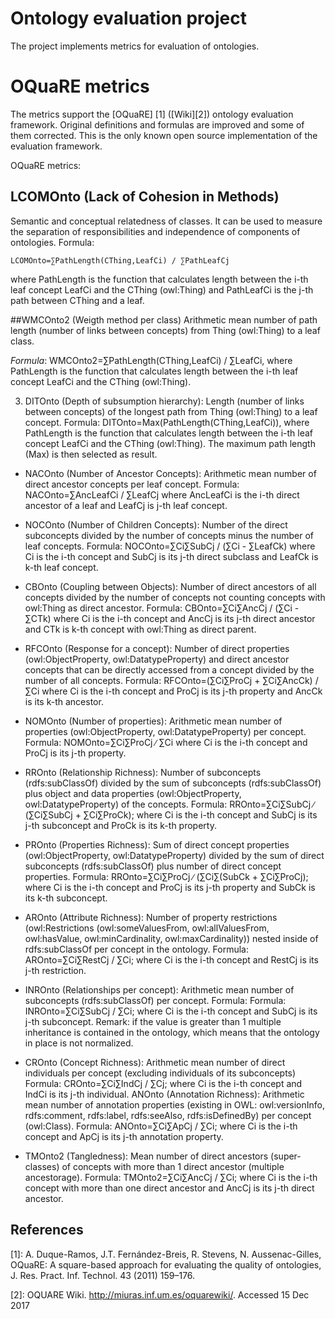 Ontology evaluation project
===========================
The project implements metrics for evaluation of ontologies. 

# OQuaRE metrics
The metrics support the [OQuaRE] [1] ([Wiki][2]) ontology evaluation framework. Original definitions and formulas are improved and some of them corrected. This is the only known open source implementation of the evaluation framework.   

OQuaRE metrics:

## LCOMOnto (Lack of Cohesion in Methods)
Semantic and conceptual relatedness of classes. It can be used to measure the separation of responsibilities and independence of components of ontologies.
Formula: 

```
LCOMOnto=∑PathLength(CThing,LeafCi) / ∑PathLeafCj
```


where PathLength is the function that calculates length between the i-th leaf concept LeafCi and the CThing (owl:Thing) and PathLeafCi is the j-th path between CThing and a leaf.


##WMCOnto2 (Weigth method per class) 
Arithmetic mean number of path length (number of links between concepts) from Thing (owl:Thing) to a leaf class.
 
*Formula*: WMCOnto2=∑PathLength(CThing,LeafCi) / ∑LeafCi, 
where PathLength is the function that calculates length between the i-th leaf concept LeafCi and the CThing (owl:Thing).

3. DITOnto (Depth of subsumption hierarchy): 
Length (number of links between concepts) of the longest path from Thing (owl:Thing) to a leaf concept.
Formula: DITOnto=Max(PathLength(CThing,LeafCi)), where PathLength is the function that calculates length between the i-th leaf concept LeafCi and the CThing (owl:Thing). The maximum path length (Max) is then selected as result.

- NACOnto (Number of Ancestor Concepts): Arithmetic mean number of direct ancestor concepts per leaf concept.
Formula: NACOnto=∑AncLeafCi / ∑LeafCj where AncLeafCi is the i-th direct ancestor of a leaf and LeafCj is j-th leaf concept.

- NOCOnto (Number of Children Concepts): Number of the direct subconcepts divided by the number of concepts minus the number of leaf concepts.
Formula: NOCOnto=∑Ci∑SubCj / (∑Ci - ∑LeafCk) where Ci is the i-th concept and SubCj is its j-th direct subclass and LeafCk is k-th leaf concept.


- CBOnto (Coupling between Objects): Number of direct ancestors of all concepts divided by the number of concepts not counting concepts with owl:Thing as direct ancestor.
Formula: CBOnto=∑Ci∑AncCj / (∑Ci - ∑CTk) where Ci is the i-th concept and AncCj is its j-th direct ancestor and CTk is  k-th concept with owl:Thing as direct parent.


- RFCOnto (Response for a concept): Number of direct properties (owl:ObjectProperty, owl:DatatypeProperty) and direct ancestor concepts that can be directly accessed from a concept divided by the number of all concepts. 
Formula: RFCOnto=(∑Ci∑ProCj + ∑Ci∑AncCk) / ∑Ci where Ci is the i-th concept and ProCj is its j-th property and AncCk is its k-th ancestor.


- NOMOnto (Number of properties): Arithmetic mean number of properties (owl:ObjectProperty, owl:DatatypeProperty) per concept. 
Formula: NOMOnto=∑Ci∑ProCj  ∕ ∑Ci where Ci is the i-th concept and ProCj is its j-th property.

- RROnto (Relationship Richness): Number of subconcepts (rdfs:subClassOf) divided by the sum of subconcepts (rdfs:subClassOf) plus object and data properties (owl:ObjectProperty, owl:DatatypeProperty) of the concepts. 
Formula: RROnto=∑Ci∑SubCj  ∕ (∑Ci∑SubCj + ∑Ci∑ProCk); where Ci is the i-th concept and SubCj is its j-th subconcept and ProCk is its k-th property.

- PROnto (Properties Richness): 
Sum of direct concept properties (owl:ObjectProperty, owl:DatatypeProperty)  divided by the sum of direct subconcepts (rdfs:subClassOf) plus number of direct concept properties. 
Formula: RROnto=∑Ci∑ProCj ∕ (∑Ci∑(SubCk + ∑Ci∑ProCj); where Ci is the i-th concept and ProCj is its j-th property and SubCk is its k-th subconcept.


- AROnto (Attribute Richness): Number of property restrictions (owl:Restrictions (owl:someValuesFrom, owl:allValuesFrom, owl:hasValue, owl:minCardinality, owl:maxCardinality)) nested inside of rdfs:subClassOf per concept in the ontology.
Formula: AROnto=∑Ci∑RestCj / ∑Ci; where Ci is the i-th concept and RestCj is its j-th restriction.
  
- INROnto (Relationships per concept): Arithmetic mean number of subconcepts (rdfs:subClassOf) per concept. 
Formula: Formula: INROnto=∑Ci∑SubCj  / ∑Ci; where Ci is the i-th concept and SubCj is its j-th subconcept.
Remark: if the value is greater than 1 multiple inheritance is contained in the ontology, which means that the ontology in place is not normalized.


- CROnto (Concept Richness): Arithmetic mean number of direct individuals per concept (excluding individuals of its subconcepts) 
Formula: CROnto=∑Ci∑IndCj / ∑Cj; where Ci is the i-th concept and IndCi is its j-th individual.
ANOnto (Annotation Richness): Arithmetic mean number of annotation properties (existing in OWL: owl:versionInfo, rdfs:comment, rdfs:label, rdfs:seeAlso, rdfs:isDefinedBy) per concept (owl:Class). 
Formula: ANOnto=∑Ci∑ApCj / ∑Ci; where Ci is the i-th concept and ApCj is its j-th annotation property.

- TMOnto2 (Tangledness): Mean number of direct ancestors (super-classes) of concepts with more than 1 direct ancestor (multiple ancestorage). 
Formula: TMOnto2=∑Ci∑AncCj / ∑Ci; where Ci is the i-th concept with more than one direct ancestor and AncCj is its j-th direct ancestor.


References
----------
[1]: A. Duque-Ramos, J.T. Fernández-Breis, R. Stevens, N. Aussenac-Gilles, OQuaRE: A square-based approach for evaluating the quality of ontologies, J. Res. Pract. Inf. Technol. 43 (2011) 159–176.

[2]: OQUARE Wiki. http://miuras.inf.um.es/oquarewiki/. Accessed 15 Dec 2017
